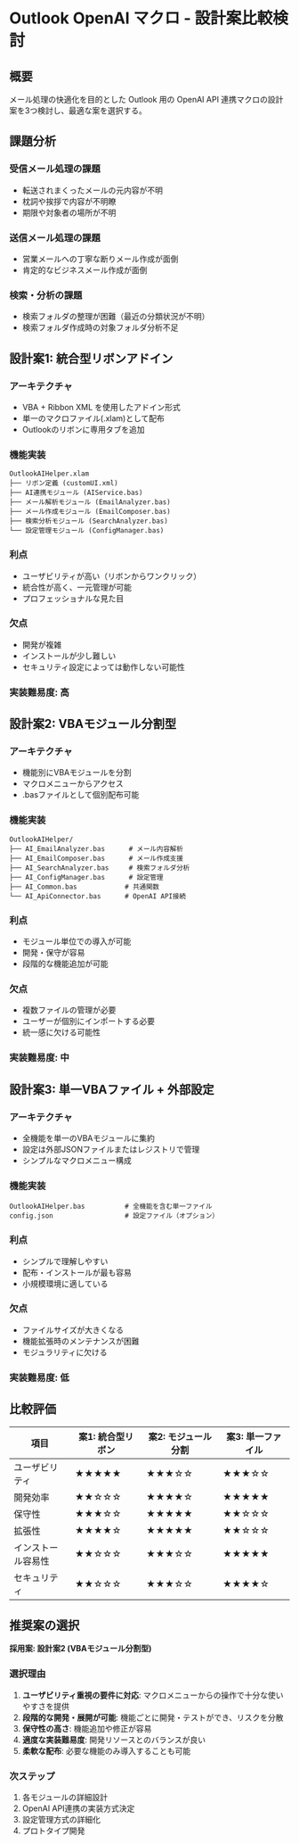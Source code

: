 # Outlook OpenAI マクロ - 設計案比較検討

## 概要
メール処理の快適化を目的とした Outlook 用の OpenAI API 連携マクロの設計案を3つ検討し、最適な案を選択する。

## 課題分析
### 受信メール処理の課題
- 転送されまくったメールの元内容が不明
- 枕詞や挨拶で内容が不明瞭
- 期限や対象者の場所が不明

### 送信メール処理の課題
- 営業メールへの丁寧な断りメール作成が面倒
- 肯定的なビジネスメール作成が面倒

### 検索・分析の課題
- 検索フォルダの整理が困難（最近の分類状況が不明）
- 検索フォルダ作成時の対象フォルダ分析不足

## 設計案1: 統合型リボンアドイン
### アーキテクチャ
- VBA + Ribbon XML を使用したアドイン形式
- 単一のマクロファイル(.xlam)として配布
- Outlookのリボンに専用タブを追加

### 機能実装
```
OutlookAIHelper.xlam
├── リボン定義 (customUI.xml)
├── AI連携モジュール (AIService.bas)
├── メール解析モジュール (EmailAnalyzer.bas)
├── メール作成モジュール (EmailComposer.bas)
├── 検索分析モジュール (SearchAnalyzer.bas)
└── 設定管理モジュール (ConfigManager.bas)
```

### 利点
- ユーザビリティが高い（リボンからワンクリック）
- 統合性が高く、一元管理が可能
- プロフェッショナルな見た目

### 欠点
- 開発が複雑
- インストールが少し難しい
- セキュリティ設定によっては動作しない可能性

### 実装難易度: 高

## 設計案2: VBAモジュール分割型
### アーキテクチャ
- 機能別にVBAモジュールを分割
- マクロメニューからアクセス
- .basファイルとして個別配布可能

### 機能実装
```
OutlookAIHelper/
├── AI_EmailAnalyzer.bas      # メール内容解析
├── AI_EmailComposer.bas      # メール作成支援
├── AI_SearchAnalyzer.bas     # 検索フォルダ分析
├── AI_ConfigManager.bas      # 設定管理
├── AI_Common.bas            # 共通関数
└── AI_ApiConnector.bas      # OpenAI API接続
```

### 利点
- モジュール単位での導入が可能
- 開発・保守が容易
- 段階的な機能追加が可能

### 欠点
- 複数ファイルの管理が必要
- ユーザーが個別にインポートする必要
- 統一感に欠ける可能性

### 実装難易度: 中

## 設計案3: 単一VBAファイル + 外部設定
### アーキテクチャ
- 全機能を単一のVBAモジュールに集約
- 設定は外部JSONファイルまたはレジストリで管理
- シンプルなマクロメニュー構成

### 機能実装
```
OutlookAIHelper.bas          # 全機能を含む単一ファイル
config.json                  # 設定ファイル（オプション）
```

### 利点
- シンプルで理解しやすい
- 配布・インストールが最も容易
- 小規模環境に適している

### 欠点
- ファイルサイズが大きくなる
- 機能拡張時のメンテナンスが困難
- モジュラリティに欠ける

### 実装難易度: 低

## 比較評価

| 項目 | 案1: 統合型リボン | 案2: モジュール分割 | 案3: 単一ファイル |
|------|------------------|-------------------|------------------|
| ユーザビリティ | ★★★★★ | ★★★☆☆ | ★★★☆☆ |
| 開発効率 | ★★☆☆☆ | ★★★★☆ | ★★★★★ |
| 保守性 | ★★★☆☆ | ★★★★★ | ★★☆☆☆ |
| 拡張性 | ★★★★☆ | ★★★★★ | ★★☆☆☆ |
| インストール容易性 | ★★☆☆☆ | ★★★☆☆ | ★★★★★ |
| セキュリティ | ★★☆☆☆ | ★★★☆☆ | ★★★★☆ |

## 推奨案の選択

**採用案: 設計案2 (VBAモジュール分割型)**

### 選択理由
1. **ユーザビリティ重視の要件に対応**: マクロメニューからの操作で十分な使いやすさを提供
2. **段階的な開発・展開が可能**: 機能ごとに開発・テストができ、リスクを分散
3. **保守性の高さ**: 機能追加や修正が容易
4. **適度な実装難易度**: 開発リソースとのバランスが良い
5. **柔軟な配布**: 必要な機能のみ導入することも可能

### 次ステップ
1. 各モジュールの詳細設計
2. OpenAI API連携の実装方式決定
3. 設定管理方式の詳細化
4. プロトタイプ開発